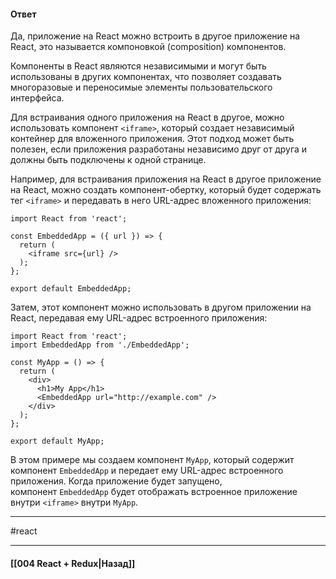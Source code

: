 #### Ответ

Да, приложение на React можно встроить в другое приложение на React, это называется компоновкой (composition) компонентов.

Компоненты в React являются независимыми и могут быть использованы в других компонентах, что позволяет создавать многоразовые и переносимые элементы пользовательского интерфейса.

Для встраивания одного приложения на React в другое, можно использовать компонент `<iframe>`, который создает независимый контейнер для вложенного приложения. Этот подход может быть полезен, если приложения разработаны независимо друг от друга и должны быть подключены к одной странице.

Например, для встраивания приложения на React в другое приложение на React, можно создать компонент-обертку, который будет содержать тег `<iframe>` и передавать в него URL-адрес вложенного приложения:

```
import React from 'react';

const EmbeddedApp = ({ url }) => {
  return (
    <iframe src={url} />
  );
};

export default EmbeddedApp;
```

Затем, этот компонент можно использовать в другом приложении на React, передавая ему URL-адрес встроенного приложения:

```
import React from 'react';
import EmbeddedApp from './EmbeddedApp';

const MyApp = () => {
  return (
    <div>
      <h1>My App</h1>
      <EmbeddedApp url="http://example.com" />
    </div>
  );
};

export default MyApp;
```

В этом примере мы создаем компонент `MyApp`, который содержит компонент `EmbeddedApp` и передает ему URL-адрес встроенного приложения. Когда приложение будет запущено, компонент `EmbeddedApp` будет отображать встроенное приложение внутри `<iframe>` внутри `MyApp`.
____
#react

____

#### [[004 React + Redux|Назад]]